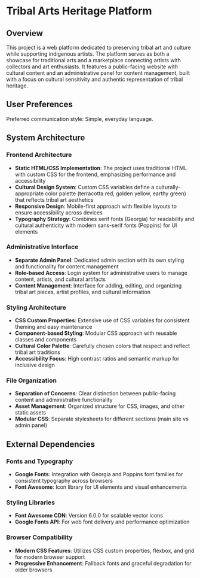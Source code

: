 # Tribal Arts Heritage Platform

## Overview

This project is a web platform dedicated to preserving tribal art and culture while supporting indigenous artists. The platform serves as both a showcase for traditional arts and a marketplace connecting artists with collectors and art enthusiasts. It features a public-facing website with cultural content and an administrative panel for content management, built with a focus on cultural sensitivity and authentic representation of tribal heritage.

## User Preferences

Preferred communication style: Simple, everyday language.

## System Architecture

### Frontend Architecture
- **Static HTML/CSS Implementation**: The project uses traditional HTML with custom CSS for the frontend, emphasizing performance and accessibility
- **Cultural Design System**: Custom CSS variables define a culturally-appropriate color palette (terracotta red, golden yellow, earthy green) that reflects tribal art aesthetics
- **Responsive Design**: Mobile-first approach with flexible layouts to ensure accessibility across devices
- **Typography Strategy**: Combines serif fonts (Georgia) for readability and cultural authenticity with modern sans-serif fonts (Poppins) for UI elements

### Administrative Interface
- **Separate Admin Panel**: Dedicated admin section with its own styling and functionality for content management
- **Role-based Access**: Login system for administrative users to manage content, artists, and cultural artifacts
- **Content Management**: Interface for adding, editing, and organizing tribal art pieces, artist profiles, and cultural information

### Styling Architecture
- **CSS Custom Properties**: Extensive use of CSS variables for consistent theming and easy maintenance
- **Component-based Styling**: Modular CSS approach with reusable classes and components
- **Cultural Color Palette**: Carefully chosen colors that respect and reflect tribal art traditions
- **Accessibility Focus**: High contrast ratios and semantic markup for inclusive design

### File Organization
- **Separation of Concerns**: Clear distinction between public-facing content and administrative functionality
- **Asset Management**: Organized structure for CSS, images, and other static assets
- **Modular CSS**: Separate stylesheets for different sections (main site vs admin panel)

## External Dependencies

### Fonts and Typography
- **Google Fonts**: Integration with Georgia and Poppins font families for consistent typography across browsers
- **Font Awesome**: Icon library for UI elements and visual enhancements

### Styling Libraries
- **Font Awesome CDN**: Version 6.0.0 for scalable vector icons
- **Google Fonts API**: For web font delivery and performance optimization

### Browser Compatibility
- **Modern CSS Features**: Utilizes CSS custom properties, flexbox, and grid for modern browser support
- **Progressive Enhancement**: Fallback fonts and graceful degradation for older browsers